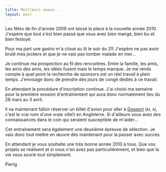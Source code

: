 ```yaml
---
title: Meilleurs voeux...
layout: post
---
```


Les fêtes de fin d'année 2009 ont laissé la place à la nouvelle année 2010. J'espère que tout s'est bien passé que vous avez bien mangé, bien bu et bien festoyé.

Pour ma part une gastro m'a cloué au lit le soir du 31! J'espère ne pas avoir brulé mes jockers et que je ne vais pas tomber malade en mer...

Je continue ma prospection au fil des rencontres. Entre la famille, les amis, les amis des amis, les idées fusent mais le temps manque. Je me rends compte à quel point la recherche de sponsors est un réel travail à plein temps. J'envisage donc de prendre des jours de congé dédiés à ce travail.

En attendant la procédure d'inscription continue. J'ai choisi ma semaine pour la première session d'entraînement qui aura donc normalement lieu du 28 mars au 3 avril.

Il va maintenant falloir réserver un billet d'avion pour aller à [Gosport](https://www.google.fr/maps?f=q&source=s_q&hl=fr&geocode&q=Gosport,+Hampshire,+Royaume-Uni&sll=46.75984,1.738281&sspn=7.467416,19.753418&ie=UTF8&hq&hnear=Gosport,+Hampshire,+Royaume+Uni&z=12) (si, si, c'est le vrai nom d'une vraie ville!) en Angleterre. Si d'ailleurs vous avez des connaissances dans le coin qui seraient susceptible de m'aider...

Cet entrainement sera également une deuxième épreuve de sélection. Je vais donc tout mettre en œuvre dès maintenant pour la passer avec succès.

En attendant je vous souhaite une très bonne année 2010 à tous. Que vos projets se réalisent et si vous n'en avez pas particulièrement, et bien que la vie vous sourie tout simplement.

Pierig
